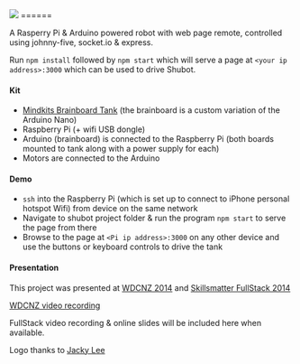 <img src="http://i.imgur.com/7xXeTU9.png" />
======

A Rasperry Pi & Arduino powered robot with web page remote, controlled using johnny-five, socket.io & express.

Run `npm install` followed by `npm start` which will serve a page at `<your ip address>:3000` which can be used to drive Shubot.

#### Kit

- <a href="http://www.mindkits.co.nz/store/kits/brainboard-tank-robot-with-bluetooth-control">Mindkits Brainboard Tank</a> (the brainboard is a custom variation of the Arduino Nano)
- Raspberry Pi (+ wifi USB dongle)
- Arduino (brainboard) is connected to the Raspberry Pi (both boards mounted to tank along with a power supply for each)
- Motors are connected to the Arduino

#### Demo

- `ssh` into the Raspberry Pi (which is set up to connect to iPhone personal hotspot Wifi) from device on the same network
- Navigate to shubot project folder & run the program `npm start` to serve the page from there
- Browse to the page at `<Pi ip address>:3000` on any other device and use the buttons or keyboard controls to drive the tank

#### Presentation

This project was presented at <a href="http://wdcnz.com/">WDCNZ 2014</a> and <a href="https://skillsmatter.com/conferences/6361-fullstack-node-and-javascript-conference#program">Skillsmatter FullStack 2014</a>

[WDCNZ video recording](http://vimeo.com/103375953)

FullStack video recording & online slides will be included here when available.

Logo thanks to [Jacky Lee](http://jackylee.co/100logos/2014/07/09/day-33.html)
